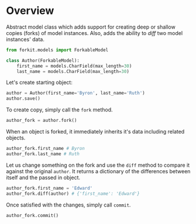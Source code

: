 Overview
========

Abstract model class which adds support for creating deep or shallow
copies (forks) of model instances. Also, adds the ability to _diff_ two
model instances' data.

```python
from forkit.models import ForkableModel

class Author(ForkableModel):
    first_name = models.CharField(max_length=30)
    last_name = models.CharField(max_length=30)
```

Let's create starting object:

```python
author = Author(first_name='Byron', last_name='Ruth')
author.save()
```

To create copy, simply call the ``fork`` method.

```python
author_fork = author.fork()
```

When an object is forked, it immediately inherits it's data including
related objects.

```python
author_fork.first_name # Byron
author_fork.last_name # Ruth
```

Let us change something on the fork and use the ``diff`` method to compare it
against the original ``author``. It returns a dictionary of the differences
between itself and the passed in object.

```python
author_fork.first_name = 'Edward'
author_fork.diff(author) # {'first_name': 'Edward'}
```

Once satisfied with the changes, simply call ``commit``.

```python
author_fork.commit()
```